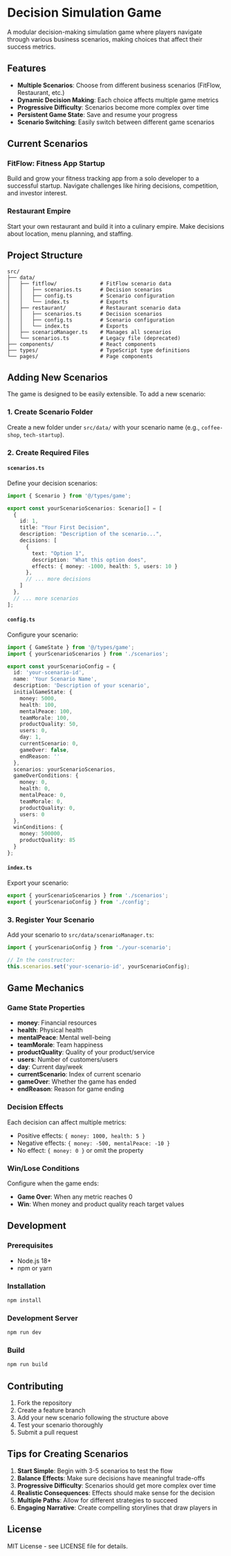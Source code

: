 # Decision Simulation Game

A modular decision-making simulation game where players navigate through various business scenarios, making choices that affect their success metrics.

## Features

- **Multiple Scenarios**: Choose from different business scenarios (FitFlow, Restaurant, etc.)
- **Dynamic Decision Making**: Each choice affects multiple game metrics
- **Progressive Difficulty**: Scenarios become more complex over time
- **Persistent Game State**: Save and resume your progress
- **Scenario Switching**: Easily switch between different game scenarios

## Current Scenarios

### FitFlow: Fitness App Startup
Build and grow your fitness tracking app from a solo developer to a successful startup. Navigate challenges like hiring decisions, competition, and investor interest.

### Restaurant Empire
Start your own restaurant and build it into a culinary empire. Make decisions about location, menu planning, and staffing.

## Project Structure

```
src/
├── data/
│   ├── fitflow/              # FitFlow scenario data
│   │   ├── scenarios.ts      # Decision scenarios
│   │   ├── config.ts         # Scenario configuration
│   │   └── index.ts          # Exports
│   ├── restaurant/           # Restaurant scenario data
│   │   ├── scenarios.ts      # Decision scenarios
│   │   ├── config.ts         # Scenario configuration
│   │   └── index.ts          # Exports
│   ├── scenarioManager.ts    # Manages all scenarios
│   └── scenarios.ts          # Legacy file (deprecated)
├── components/               # React components
├── types/                    # TypeScript type definitions
└── pages/                    # Page components
```

## Adding New Scenarios

The game is designed to be easily extensible. To add a new scenario:

### 1. Create Scenario Folder
Create a new folder under `src/data/` with your scenario name (e.g., `coffee-shop`, `tech-startup`).

### 2. Create Required Files

#### `scenarios.ts`
Define your decision scenarios:

```typescript
import { Scenario } from '@/types/game';

export const yourScenarioScenarios: Scenario[] = [
  {
    id: 1,
    title: "Your First Decision",
    description: "Description of the scenario...",
    decisions: [
      {
        text: "Option 1",
        description: "What this option does",
        effects: { money: -1000, health: 5, users: 10 }
      },
      // ... more decisions
    ]
  },
  // ... more scenarios
];
```

#### `config.ts`
Configure your scenario:

```typescript
import { GameState } from '@/types/game';
import { yourScenarioScenarios } from './scenarios';

export const yourScenarioConfig = {
  id: 'your-scenario-id',
  name: 'Your Scenario Name',
  description: 'Description of your scenario',
  initialGameState: {
    money: 5000,
    health: 100,
    mentalPeace: 100,
    teamMorale: 100,
    productQuality: 50,
    users: 0,
    day: 1,
    currentScenario: 0,
    gameOver: false,
    endReason: ''
  },
  scenarios: yourScenarioScenarios,
  gameOverConditions: {
    money: 0,
    health: 0,
    mentalPeace: 0,
    teamMorale: 0,
    productQuality: 0,
    users: 0
  },
  winConditions: {
    money: 500000,
    productQuality: 85
  }
};
```

#### `index.ts`
Export your scenario:

```typescript
export { yourScenarioScenarios } from './scenarios';
export { yourScenarioConfig } from './config';
```

### 3. Register Your Scenario
Add your scenario to `src/data/scenarioManager.ts`:

```typescript
import { yourScenarioConfig } from './your-scenario';

// In the constructor:
this.scenarios.set('your-scenario-id', yourScenarioConfig);
```

## Game Mechanics

### Game State Properties
- **money**: Financial resources
- **health**: Physical health
- **mentalPeace**: Mental well-being
- **teamMorale**: Team happiness
- **productQuality**: Quality of your product/service
- **users**: Number of customers/users
- **day**: Current day/week
- **currentScenario**: Index of current scenario
- **gameOver**: Whether the game has ended
- **endReason**: Reason for game ending

### Decision Effects
Each decision can affect multiple metrics:
- Positive effects: `{ money: 1000, health: 5 }`
- Negative effects: `{ money: -500, mentalPeace: -10 }`
- No effect: `{ money: 0 }` or omit the property

### Win/Lose Conditions
Configure when the game ends:
- **Game Over**: When any metric reaches 0
- **Win**: When money and product quality reach target values

## Development

### Prerequisites
- Node.js 18+
- npm or yarn

### Installation
```bash
npm install
```

### Development Server
```bash
npm run dev
```

### Build
```bash
npm run build
```

## Contributing

1. Fork the repository
2. Create a feature branch
3. Add your new scenario following the structure above
4. Test your scenario thoroughly
5. Submit a pull request

## Tips for Creating Scenarios

1. **Start Simple**: Begin with 3-5 scenarios to test the flow
2. **Balance Effects**: Make sure decisions have meaningful trade-offs
3. **Progressive Difficulty**: Scenarios should get more complex over time
4. **Realistic Consequences**: Effects should make sense for the decision
5. **Multiple Paths**: Allow for different strategies to succeed
6. **Engaging Narrative**: Create compelling storylines that draw players in

## License

MIT License - see LICENSE file for details.

